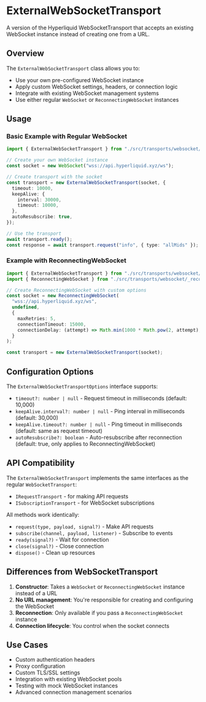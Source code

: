 # ExternalWebSocketTransport

A version of the Hyperliquid WebSocketTransport that accepts an existing WebSocket instance instead of creating one from a URL.

## Overview

The `ExternalWebSocketTransport` class allows you to:

- Use your own pre-configured WebSocket instance
- Apply custom WebSocket settings, headers, or connection logic
- Integrate with existing WebSocket management systems
- Use either regular `WebSocket` or `ReconnectingWebSocket` instances

## Usage

### Basic Example with Regular WebSocket

```typescript
import { ExternalWebSocketTransport } from "./src/transports/websocket/websocket_transport.ts";

// Create your own WebSocket instance
const socket = new WebSocket("wss://api.hyperliquid.xyz/ws");

// Create transport with the socket
const transport = new ExternalWebSocketTransport(socket, {
  timeout: 10000,
  keepAlive: {
    interval: 30000,
    timeout: 10000,
  },
  autoResubscribe: true,
});

// Use the transport
await transport.ready();
const response = await transport.request("info", { type: "allMids" });
```

### Example with ReconnectingWebSocket

```typescript
import { ExternalWebSocketTransport } from "./src/transports/websocket/websocket_transport.ts";
import { ReconnectingWebSocket } from "./src/transports/websocket/_reconnecting_websocket.ts";

// Create ReconnectingWebSocket with custom options
const socket = new ReconnectingWebSocket(
  "wss://api.hyperliquid.xyz/ws",
  undefined,
  {
    maxRetries: 5,
    connectionTimeout: 15000,
    connectionDelay: (attempt) => Math.min(1000 * Math.pow(2, attempt), 30000),
  }
);

const transport = new ExternalWebSocketTransport(socket);
```

## Configuration Options

The `ExternalWebSocketTransportOptions` interface supports:

- `timeout?: number | null` - Request timeout in milliseconds (default: 10,000)
- `keepAlive.interval?: number | null` - Ping interval in milliseconds (default: 30,000)
- `keepAlive.timeout?: number | null` - Ping timeout in milliseconds (default: same as request timeout)
- `autoResubscribe?: boolean` - Auto-resubscribe after reconnection (default: true, only applies to ReconnectingWebSocket)

## API Compatibility

The `ExternalWebSocketTransport` implements the same interfaces as the regular `WebSocketTransport`:

- `IRequestTransport` - for making API requests
- `ISubscriptionTransport` - for WebSocket subscriptions

All methods work identically:

- `request(type, payload, signal?)` - Make API requests
- `subscribe(channel, payload, listener)` - Subscribe to events
- `ready(signal?)` - Wait for connection
- `close(signal?)` - Close connection
- `dispose()` - Clean up resources

## Differences from WebSocketTransport

1. **Constructor**: Takes a `WebSocket` or `ReconnectingWebSocket` instance instead of a URL
2. **No URL management**: You're responsible for creating and configuring the WebSocket
3. **Reconnection**: Only available if you pass a `ReconnectingWebSocket` instance
4. **Connection lifecycle**: You control when the socket connects

## Use Cases

- Custom authentication headers
- Proxy configuration
- Custom TLS/SSL settings
- Integration with existing WebSocket pools
- Testing with mock WebSocket instances
- Advanced connection management scenarios
